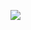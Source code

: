 <!--### Hi there 👋 -->
![](https://github-readme-stats.vercel.app/api/top-langs/?username=lauralobo21&theme=calm&hide_border=false&include_all_commits=true&count_private=true&layout=compact)
<!--
**lauralobo21/lauralobo21** is a ✨ _special_ ✨ repository because its `README.md` (this file) appears on your GitHub profile.

Here are some ideas to get you started:

- 🔭 I’m currently working on ...
- 🌱 I’m currently learning ...
- 👯 I’m looking to collaborate on ...
- 🤔 I’m looking for help with ...
- 💬 Ask me about ...
- 📫 How to reach me: ...
- 😄 Pronouns: ...
- ⚡ Fun fact: ...
-->
